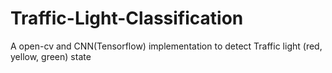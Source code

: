 # Traffic-Light-Classification
A open-cv and CNN(Tensorflow) implementation to detect Traffic light (red, yellow, green) state
